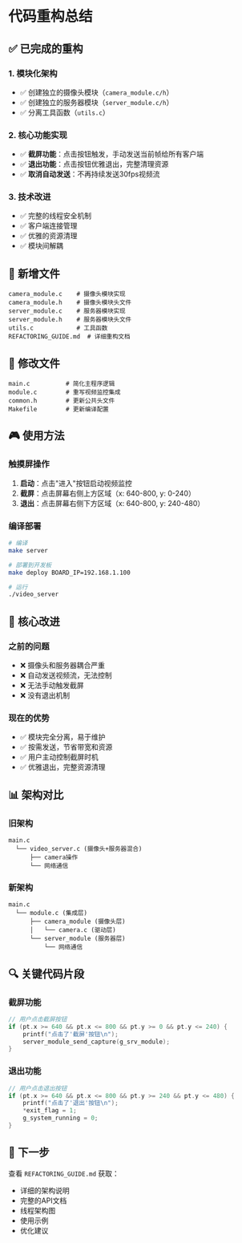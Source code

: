# 代码重构总结

## ✅ 已完成的重构

### 1. 模块化架构
- ✅ 创建独立的摄像头模块（`camera_module.c/h`）
- ✅ 创建独立的服务器模块（`server_module.c/h`）
- ✅ 分离工具函数（`utils.c`）

### 2. 核心功能实现
- ✅ **截屏功能**：点击按钮触发，手动发送当前帧给所有客户端
- ✅ **退出功能**：点击按钮优雅退出，完整清理资源
- ✅ **取消自动发送**：不再持续发送30fps视频流

### 3. 技术改进
- ✅ 完整的线程安全机制
- ✅ 客户端连接管理
- ✅ 优雅的资源清理
- ✅ 模块间解耦

## 📁 新增文件

```
camera_module.c    # 摄像头模块实现
camera_module.h    # 摄像头模块头文件
server_module.c    # 服务器模块实现
server_module.h    # 服务器模块头文件
utils.c            # 工具函数
REFACTORING_GUIDE.md  # 详细重构文档
```

## 🔧 修改文件

```
main.c          # 简化主程序逻辑
module.c        # 重写视频监控集成
common.h        # 更新公共头文件
Makefile        # 更新编译配置
```

## 🎮 使用方法

### 触摸屏操作
1. **启动**：点击"进入"按钮启动视频监控
2. **截屏**：点击屏幕右侧上方区域（x: 640-800, y: 0-240）
3. **退出**：点击屏幕右侧下方区域（x: 640-800, y: 240-480）

### 编译部署
```bash
# 编译
make server

# 部署到开发板
make deploy BOARD_IP=192.168.1.100

# 运行
./video_server
```

## 🌟 核心改进

### 之前的问题
- ❌ 摄像头和服务器耦合严重
- ❌ 自动发送视频流，无法控制
- ❌ 无法手动触发截屏
- ❌ 没有退出机制

### 现在的优势
- ✅ 模块完全分离，易于维护
- ✅ 按需发送，节省带宽和资源
- ✅ 用户主动控制截屏时机
- ✅ 优雅退出，完整资源清理

## 📊 架构对比

### 旧架构
```
main.c
  └── video_server.c (摄像头+服务器混合)
      ├── camera操作
      └── 网络通信
```

### 新架构
```
main.c
  └── module.c (集成层)
      ├── camera_module (摄像头层)
      │   └── camera.c (驱动层)
      └── server_module (服务器层)
          └── 网络通信
```

## 🔍 关键代码片段

### 截屏功能
```c
// 用户点击截屏按钮
if (pt.x >= 640 && pt.x <= 800 && pt.y >= 0 && pt.y <= 240) {
    printf("点击了'截屏'按钮\n");
    server_module_send_capture(g_srv_module);
}
```

### 退出功能
```c
// 用户点击退出按钮
if (pt.x >= 640 && pt.x <= 800 && pt.y >= 240 && pt.y <= 480) {
    printf("点击了'退出'按钮\n");
    *exit_flag = 1;
    g_system_running = 0;
}
```

## 📝 下一步

查看 `REFACTORING_GUIDE.md` 获取：
- 详细的架构说明
- 完整的API文档
- 线程架构图
- 使用示例
- 优化建议
